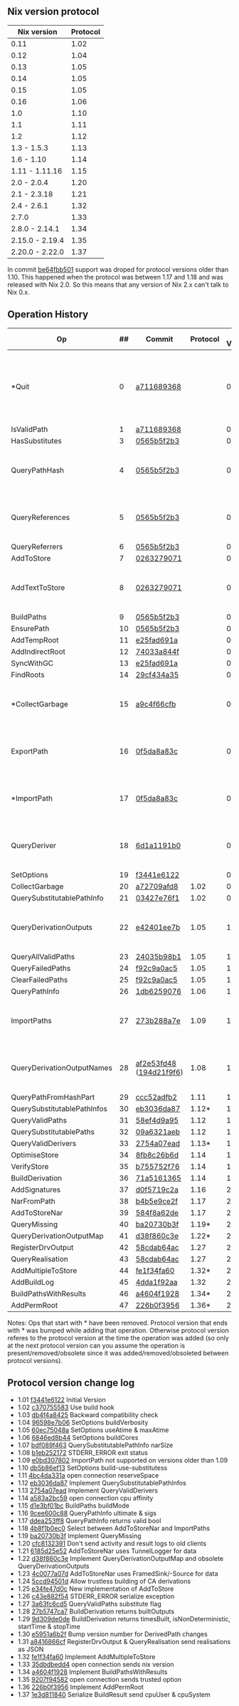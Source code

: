 

## Nix version protocol

| Nix version     | Protocol |
| --------------- | -------- |
| 0.11            | 1.02     |
| 0.12            | 1.04     |
| 0.13            | 1.05     |
| 0.14            | 1.05     |
| 0.15            | 1.05     |
| 0.16            | 1.06     |
| 1.0             | 1.10     |
| 1.1             | 1.11     |
| 1.2             | 1.12     |
| 1.3 - 1.5.3     | 1.13     |
| 1.6 - 1.10      | 1.14     |
| 1.11 - 1.11.16  | 1.15     |
| 2.0 - 2.0.4     | 1.20     |
| 2.1 - 2.3.18    | 1.21     |
| 2.4 - 2.6.1     | 1.32     |
| 2.7.0           | 1.33     |
| 2.8.0 - 2.14.1  | 1.34     |
| 2.15.0 - 2.19.4 | 1.35     |
| 2.20.0 - 2.22.0 | 1.37     |

In commit [be64fbb501][be64fbb501] support was droped for protocol versions older than 1.10.
This happened when the protocol was between 1.17 and 1.18 and was released with Nix 2.0.
So this means that any version of Nix 2.x can't talk to Nix 0.x.

## Operation History

| Op              | ## | Commit         | Protocol | Nix Version | Notes |
| --------------- | -- | -------------- | -------- | ----------- | ----- |
| *Quit           | 0  | [a711689368][a711689368] || 0.11 | Became dead code in [7951c3c54][7951c3c54] (Nix 0.11) and removed in [d3c61d83b][d3c61d83b] (Nix 1.8) |
| IsValidPath     | 1  | [a711689368][a711689368] || 0.11 ||
| HasSubstitutes  | 3  | [0565b5f2b3][0565b5f2b3] || 0.11 ||
| QueryPathHash   | 4  | [0565b5f2b3][0565b5f2b3] || 0.11 | Obsolete [e0204f8d46][e0204f8d46]<br>Nix 2.0 Protocol 1.16 |
| QueryReferences | 5  | [0565b5f2b3][0565b5f2b3] || 0.11 | Obsolete [e0204f8d46][e0204f8d46]<br>Nix 2.0 Protocol 1.16 |
| QueryReferrers  | 6  | [0565b5f2b3][0565b5f2b3] || 0.11 ||
| AddToStore      | 7  | [0263279071][0263279071] || 0.11 ||
| AddTextToStore  | 8  | [0263279071][0263279071] || 0.11 | Obsolete [c602ebfb34][c602ebfb34]<br>Nix 2.4 Protocol 1.25 |
| BuildPaths      | 9  | [0565b5f2b3][0565b5f2b3] || 0.11 ||
| EnsurePath      | 10 | [0565b5f2b3][0565b5f2b3] || 0.11 ||
| AddTempRoot     | 11 | [e25fad691a][e25fad691a] || 0.11 ||
| AddIndirectRoot | 12 | [74033a844f][74033a844f] || 0.11 ||
| SyncWithGC      | 13 | [e25fad691a][e25fad691a] || 0.11 ||
| FindRoots       | 14 | [29cf434a35][29cf434a35] || 0.11 ||
| *CollectGarbage | 15 | [a9c4f66cfb][a9c4f66cfb] || 0.11 | Removed [a72709afd8][a72709afd8]<br>Nix 0.12 Protocol 1.02 |
| ExportPath      | 16 | [0f5da8a83c][0f5da8a83c] || 0.11 | Obsolete [538a64e8c3][538a64e8c3]<br>Nix 2.0 Protocol 1.17 |
| *ImportPath     | 17 | [0f5da8a83c][0f5da8a83c] || 0.11 | Removed [273b288a7e][273b288a7e]<br>Nix 1.0 Protocol 1.09 |
| QueryDeriver    | 18 | [6d1a1191b0][6d1a1191b0] || 0.11 | Obsolete [e0204f8d46][e0204f8d46]<br>Nix 2.0 Protocol 1.16 |
| SetOptions      | 19 | [f3441e6122][f3441e6122] || 0.11 ||
| CollectGarbage              | 20 | [a72709afd8][a72709afd8] | 1.02  | 0.12   ||
| QuerySubstitutablePathInfo  | 21 | [03427e76f1][03427e76f1] | 1.02  | 0.12   ||
| QueryDerivationOutputs      | 22 | [e42401ee7b][e42401ee7b] | 1.05  | 1.0    | Obsolete [d38f860c3e][d38f860c3e]<br>Nix 2.4 Protocol 1.22* |
| QueryAllValidPaths          | 23 | [24035b98b1][24035b98b1] | 1.05  | 1.0    ||
| QueryFailedPaths            | 24 | [f92c9a0ac5][f92c9a0ac5] | 1.05  | 1.0    ||
| ClearFailedPaths            | 25 | [f92c9a0ac5][f92c9a0ac5] | 1.05  | 1.0    ||
| QueryPathInfo               | 26 | [1db6259076][1db6259076] | 1.06  | 1.0    ||
| ImportPaths                 | 27 | [273b288a7e][273b288a7e] | 1.09  | 1.0    | Obsolete [538a64e8c3][538a64e8c3]<br>Nix 2.0 Protocol 1.17 |
| QueryDerivationOutputNames  | 28 | [af2e53fd48][af2e53fd48]<br>([194d21f9f6][194d21f9f6]) | 1.08      | 1.0 | Obsolete<br>[045b07200c][045b07200c]<br>Nix 2.4 Protocol 1.21 |
| QueryPathFromHashPart       | 29 | [ccc52adfb2][ccc52adfb2] | 1.11  | 1.1    ||
| QuerySubstitutablePathInfos | 30 | [eb3036da87][eb3036da87] | 1.12* | 1.2    ||
| QueryValidPaths             | 31 | [58ef4d9a95][58ef4d9a95] | 1.12  | 1.2    ||
| QuerySubstitutablePaths     | 32 | [09a6321aeb][09a6321aeb] | 1.12  | 1.2    ||
| QueryValidDerivers          | 33 | [2754a07ead][2754a07ead] | 1.13* | 1.3    ||
| OptimiseStore               | 34 | [8fb8c26b6d][2754a07ead] | 1.14  | 1.8    ||
| VerifyStore                 | 35 | [b755752f76][b755752f76] | 1.14  | 1.9    ||
| BuildDerivation             | 36 | [71a5161365][71a5161365] | 1.14  | 1.10   ||
| AddSignatures               | 37 | [d0f5719c2a][d0f5719c2a] | 1.16  | 2.0    ||
| NarFromPath                 | 38 | [b4b5e9ce2f][b4b5e9ce2f] | 1.17  | 2.0    ||
| AddToStoreNar               | 39 | [584f8a62de][584f8a62de] | 1.17  | 2.0    ||
| QueryMissing                | 40 | [ba20730b3f][ba20730b3f] | 1.19* | 2.0    ||
| QueryDerivationOutputMap    | 41 | [d38f860c3e][d38f860c3e] | 1.22* | 2.4    ||
| RegisterDrvOutput           | 42 | [58cdab64ac][58cdab64ac] | 1.27  | 2.4    ||
| QueryRealisation            | 43 | [58cdab64ac][58cdab64ac] | 1.27  | 2.4    ||
| AddMultipleToStore          | 44 | [fe1f34fa60][fe1f34fa60] | 1.32* | 2.4    ||
| AddBuildLog                 | 45 | [4dda1f92aa][4dda1f92aa] | 1.32  | 2.6.0  ||
| BuildPathsWithResults       | 46 | [a4604f1928][a4604f1928] | 1.34* | 2.8.0  ||
| AddPermRoot                 | 47 | [226b0f3956][226b0f3956] | 1.36* | 2.20.0 ||

Notes: Ops that start with * have been removed.
Protocol version that ends with * was bumped while adding that operation. Otherwise protocol version referes to the protocol version at the time the operation was added (so only at the next protocol version can you assume the operation is present/removed/obsolete since it was added/removed/obsoleted between protocol versions).

## Protocol version change log

- 1.01 [f3441e6122][f3441e6122] Initial Version
- 1.02 [c370755583][c370755583] Use build hook
- 1.03 [db4f4a8425][db4f4a8425] Backward compatibility check
- 1.04 [96598e7b06][96598e7b06] SetOptions buildVerbosity
- 1.05 [60ec75048a][60ec75048a] SetOptions useAtime & maxAtime
- 1.06 [6846ed8b44][6846ed8b44] SetOptions buildCores
- 1.07 [bdf089f463][bdf089f463] QuerySubstitutablePathInfo narSize
- 1.08 [b1eb252172][b1eb252172] STDERR_ERROR exit status
- 1.09 [e0bd307802][e0bd307802] ImportPath not supported on versions older than 1.09
- 1.10 [db5b86ef13][db5b86ef13] SetOptions build-use-substitutess
- 1.11 [4bc4da331a][4bc4da331a] open connection reserveSpace
- 1.12 [eb3036da87][eb3036da87] Implement QuerySubstitutablePathInfos
- 1.13 [2754a07ead][2754a07ead] Implement QueryValidDerivers
- 1.14 [a583a2bc59][a583a2bc59] open connection cpu affinity
- 1.15 [d1e3bf01bc][d1e3bf01bc] BuildPaths buildMode
- 1.16 [9cee600c88][9cee600c88] QueryPathInfo ultimate & sigs
- 1.17 [ddea253ff8][ddea253ff8] QueryPathInfo returns valid bool
- 1.18 [4b8f1b0ec0][4b8f1b0ec0] Select between AddToStoreNar and ImportPaths
- 1.19 [ba20730b3f][ba20730b3f] Implement QueryMissing
- 1.20 [cfc8132391][cfc8132391] Don't send activity and result logs to old clients
- 1.21 [6185d25e52][6185d25e52] AddToStoreNar uses TunnelLogger for data
- 1.22 [d38f860c3e][d38f860c3e] Implement QueryDerivationOutputMap and obsolete QueryDerivationOutputs
- 1.23 [4c0077a07d][4c0077a07d] AddToStoreNar uses FramedSink/-Source for data
- 1.24 [5ccd94501d][5ccd94501d] Allow trustless building of CA derivations
- 1.25 [e34fe47d0c][e34fe47d0c] New implementation of AddToStore
- 1.26 [c43e882f54][c43e882f54] STDERR_ERROR serialize exception
- 1.27 [3a63fc6cd5][3a63fc6cd5] QueryValidPaths substitute flag
- 1.28 [27b5747ca7][27b5747ca7] BuildDerivation returns builtOutputs
- 1.29 [9d309de0de][9d309de0de] BuildDerivation returns timesBuilt, isNonDeterministic, startTime & stopTime
- 1.30 [e5951a6b2f][e5951a6b2f] Bump version number for DerivedPath changes
- 1.31 [a8416866cf][a8416866cf] RegisterDrvOutput & QueryRealisation send realisations as JSON
- 1.32 [fe1f34fa60][fe1f34fa60] Implement AddMultipleToStore
- 1.33 [35dbdbedd4][35dbdbedd4] open connection sends nix version
- 1.34 [a4604f1928][a4604f1928] Implement BuildPathsWithResults
- 1.35 [9207f94582][9207f94582] open connection sends trusted option
- 1.36 [226b0f3956][226b0f3956] Implement AddPermRoot
- 1.37 [1e3d811840][1e3d811840] Serialize BuildResult send cpuUser & cpuSystem



[0263279071]: https://github.com/NixOS/nix/commit/0263279071
[03427e76f1]: https://github.com/NixOS/nix/commit/03427e76f1
[045b07200c]: https://github.com/NixOS/nix/commit/045b07200c
[0565b5f2b3]: https://github.com/NixOS/nix/commit/0565b5f2b3
[09a6321aeb]: https://github.com/NixOS/nix/commit/09a6321aeb
[0f5da8a83c]: https://github.com/NixOS/nix/commit/0f5da8a83c
[194d21f9f6]: https://github.com/NixOS/nix/commit/194d21f9f6
[1db6259076]: https://github.com/NixOS/nix/commit/1db6259076
[1e3d811840]: https://github.com/NixOS/nix/commit/1e3d811840
[24035b98b1]: https://github.com/NixOS/nix/commit/24035b98b1
[226b0f3956]: https://github.com/NixOS/nix/commit/226b0f3956
[273b288a7e]: https://github.com/NixOS/nix/commit/273b288a7e
[2754a07ead]: https://github.com/NixOS/nix/commit/2754a07ead
[27b5747ca7]: https://github.com/NixOS/nix/commit/27b5747ca7
[29cf434a35]: https://github.com/NixOS/nix/commit/29cf434a35
[35dbdbedd4]: https://github.com/NixOS/nix/commit/35dbdbedd4
[3a63fc6cd5]: https://github.com/NixOS/nix/commit/3a63fc6cd5
[4b8f1b0ec0]: https://github.com/NixOS/nix/commit/4b8f1b0ec0
[4bc4da331a]: https://github.com/NixOS/nix/commit/4bc4da331a
[4c0077a07d]: https://github.com/NixOS/nix/commit/4c0077a07d
[4dda1f92aa]: https://github.com/NixOS/nix/commit/4dda1f92aa
[538a64e8c3]: https://github.com/NixOS/nix/commit/538a64e8c3
[584f8a62de]: https://github.com/NixOS/nix/commit/584f8a62de
[58cdab64ac]: https://github.com/NixOS/nix/commit/58cdab64ac
[58ef4d9a95]: https://github.com/NixOS/nix/commit/58ef4d9a95
[5ccd94501d]: https://github.com/NixOS/nix/commit/5ccd94501d
[60ec75048a]: https://github.com/NixOS/nix/commit/60ec75048a
[6185d25e52]: https://github.com/NixOS/nix/commit/6185d25e52
[6846ed8b44]: https://github.com/NixOS/nix/commit/6846ed8b44
[6d1a1191b0]: https://github.com/NixOS/nix/commit/6d1a1191b0
[71a5161365]: https://github.com/NixOS/nix/commit/71a5161365
[74033a844f]: https://github.com/NixOS/nix/commit/74033a844f
[7951c3c54]: https://github.com/NixOS/nix/commit/7951c3c54
[8fb8c26b6d]: https://github.com/NixOS/nix/commit/8fb8c26b6d
[9207f94582]: https://github.com/NixOS/nix/commit/9207f94582
[96598e7b06]: https://github.com/NixOS/nix/commit/96598e7b06
[9cee600c88]: https://github.com/NixOS/nix/commit/9cee600c88
[9d309de0de]: https://github.com/NixOS/nix/commit/9d309de0de
[a4604f1928]: https://github.com/NixOS/nix/commit/a4604f1928
[a583a2bc59]: https://github.com/NixOS/nix/commit/a583a2bc59
[a711689368]: https://github.com/NixOS/nix/commit/a711689368
[a72709afd8]: https://github.com/NixOS/nix/commit/a72709afd8
[a8416866cf]: https://github.com/NixOS/nix/commit/a8416866cf
[a9c4f66cfb]: https://github.com/NixOS/nix/commit/a9c4f66cfb
[af2e53fd48]: https://github.com/NixOS/nix/commit/af2e53fd48
[b1eb252172]: https://github.com/NixOS/nix/commit/b1eb252172
[b4b5e9ce2f]: https://github.com/NixOS/nix/commit/b4b5e9ce2f
[b755752f76]: https://github.com/NixOS/nix/commit/b755752f76
[ba20730b3f]: https://github.com/NixOS/nix/commit/ba20730b3f
[bdf089f463]: https://github.com/NixOS/nix/commit/bdf089f463
[be64fbb501]: https://github.com/NixOS/nix/commit/be64fbb501
[c370755583]: https://github.com/NixOS/nix/commit/c370755583
[c43e882f54]: https://github.com/NixOS/nix/commit/c43e882f54
[c602ebfb34]: https://github.com/NixOS/nix/commit/c602ebfb34
[ccc52adfb2]: https://github.com/NixOS/nix/commit/ccc52adfb2
[cfc8132391]: https://github.com/NixOS/nix/commit/cfc8132391
[d0f5719c2a]: https://github.com/NixOS/nix/commit/d0f5719c2a
[d1e3bf01bc]: https://github.com/NixOS/nix/commit/d1e3bf01bc
[d38f860c3e]: https://github.com/NixOS/nix/commit/d38f860c3e
[d3c61d83b]: https://github.com/NixOS/nix/commit/d3c61d83b
[db4f4a8425]: https://github.com/NixOS/nix/commit/db4f4a8425
[db5b86ef13]: https://github.com/NixOS/nix/commit/db5b86ef13
[ddea253ff8]: https://github.com/NixOS/nix/commit/ddea253ff8
[e0204f8d46]: https://github.com/NixOS/nix/commit/e0204f8d46
[e0bd307802]: https://github.com/NixOS/nix/commit/e0bd307802
[e25fad691a]: https://github.com/NixOS/nix/commit/e25fad691a
[e34fe47d0c]: https://github.com/NixOS/nix/commit/e34fe47d0c
[e42401ee7b]: https://github.com/NixOS/nix/commit/e42401ee7b
[e5951a6b2f]: https://github.com/NixOS/nix/commit/e5951a6b2f
[eb3036da87]: https://github.com/NixOS/nix/commit/eb3036da87
[f3441e6122]: https://github.com/NixOS/nix/commit/f3441e6122
[f92c9a0ac5]: https://github.com/NixOS/nix/commit/f92c9a0ac5
[fe1f34fa60]: https://github.com/NixOS/nix/commit/fe1f34fa60
